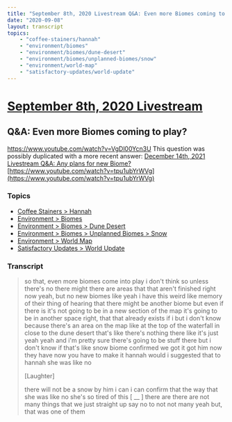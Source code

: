 ```yaml
---
title: "September 8th, 2020 Livestream Q&A: Even more Biomes coming to play?"
date: "2020-09-08"
layout: transcript
topics:
    - "coffee-stainers/hannah"
    - "environment/biomes"
    - "environment/biomes/dune-desert"
    - "environment/biomes/unplanned-biomes/snow"
    - "environment/world-map"
    - "satisfactory-updates/world-update"
---
```

# [September 8th, 2020 Livestream](../2020-09-08.md)
## Q&A: Even more Biomes coming to play?
https://www.youtube.com/watch?v=VgDl00Ycn3U
This question was possibly duplicated with a more recent answer: [December 14th, 2021 Livestream Q&A: Any plans for new Biome?](./yt-tpu1ubYrWVg.md) [https://www.youtube.com/watch?v=tpu1ubYrWVg](https://www.youtube.com/watch?v=tpu1ubYrWVg)


### Topics
* [Coffee Stainers > Hannah](../topics/coffee-stainers/hannah.md)
* [Environment > Biomes](../topics/environment/biomes.md)
* [Environment > Biomes > Dune Desert](../topics/environment/biomes/dune-desert.md)
* [Environment > Biomes > Unplanned Biomes > Snow](../topics/environment/biomes/unplanned-biomes/snow.md)
* [Environment > World Map](../topics/environment/world-map.md)
* [Satisfactory Updates > World Update](../topics/satisfactory-updates/world-update.md)

### Transcript

> so that, even more biomes come into play i don't think so unless there's no there might there are areas that that aren't finished right now yeah, but no new biomes like yeah i have this weird like memory of their thing of hearing that there might be another biome but even if there is it's not going to be in a new section of the map it's going to be in another space right, that that already exists if i but i don't know because there's an area on the map like at the top of the waterfall in close to the dune desert that's like there's nothing there like it's just yeah yeah and i'm pretty sure there's going to be stuff there but i don't know if that's like snow biome confirmed we got it got him now they have now you have to make it hannah would i suggested that to hannah she was like no
>
> [Laughter]
>
> there will not be a snow by him i can i can confirm that the way that she was like no she's so tired of this [ __ ] there are there are not many things that we just straight up say no to not not many yeah but, that was one of them
